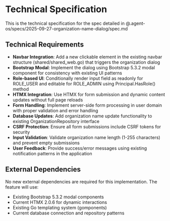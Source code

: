 # Technical Specification

This is the technical specification for the spec detailed in @.agent-os/specs/2025-09-27-organization-name-dialog/spec.md

## Technical Requirements

- **Navbar Integration**: Add a new clickable element in the existing navbar structure (shared/shared_web.go) that triggers the organization dialog
- **Bootstrap Modal**: Implement the dialog using Bootstrap 5.3.2 modal component for consistency with existing UI patterns
- **Role-based UI**: Conditionally render input field as readonly for ROLE_USER and editable for ROLE_ADMIN using Principal.HasRole() method
- **HTMX Integration**: Use HTMX for form submission and dynamic content updates without full page reloads
- **Form Handling**: Implement server-side form processing in user domain with proper validation and error handling
- **Database Updates**: Add organization name update functionality to existing OrganizationRepository interface
- **CSRF Protection**: Ensure all form submissions include CSRF tokens for security
- **Input Validation**: Validate organization name length (1-255 characters) and prevent empty submissions
- **User Feedback**: Provide success/error messages using existing notification patterns in the application

## External Dependencies

No new external dependencies are required for this implementation. The feature will use:
- Existing Bootstrap 5.3.2 modal components
- Current HTMX 2.0.6 for dynamic interactions  
- Existing Go templating system (gomponents)
- Current database connection and repository patterns

